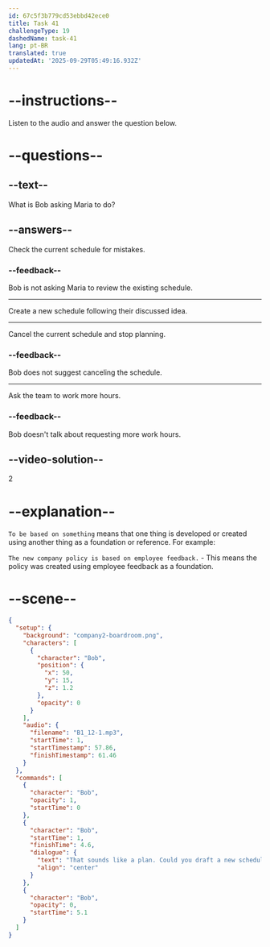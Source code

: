 ```yaml
---
id: 67c5f3b779cd53ebbd42ece0
title: Task 41
challengeType: 19
dashedName: task-41
lang: pt-BR
translated: true
updatedAt: '2025-09-29T05:49:16.932Z'
---
```


<!-- (Audio) Bob: That sounds like a plan. Could you draft a new schedule based on this idea? -->

# --instructions--

Listen to the audio and answer the question below.

# --questions--

## --text--

What is Bob asking Maria to do?  

## --answers--

Check the current schedule for mistakes.  

### --feedback--

Bob is not asking Maria to review the existing schedule.

---

Create a new schedule following their discussed idea.  

---

Cancel the current schedule and stop planning.  

### --feedback--

Bob does not suggest canceling the schedule.  

---

Ask the team to work more hours.  

### --feedback--

Bob doesn't talk about requesting more work hours.  

## --video-solution--

2  

# --explanation--

`To be based on something` means that one thing is developed or created using another thing as a foundation or reference. For example:

`The new company policy is based on employee feedback.` - This means the policy was created using employee feedback as a foundation.

# --scene--

```json
{
  "setup": {
    "background": "company2-boardroom.png",
    "characters": [
      {
        "character": "Bob",
        "position": {
          "x": 50,
          "y": 15,
          "z": 1.2
        },
        "opacity": 0
      }
    ],
    "audio": {
      "filename": "B1_12-1.mp3",
      "startTime": 1,
      "startTimestamp": 57.86,
      "finishTimestamp": 61.46
    }
  },
  "commands": [
    {
      "character": "Bob",
      "opacity": 1,
      "startTime": 0
    },
    {
      "character": "Bob",
      "startTime": 1,
      "finishTime": 4.6,
      "dialogue": {
        "text": "That sounds like a plan. Could you draft a new schedule based on this idea?",
        "align": "center"
      }
    },
    {
      "character": "Bob",
      "opacity": 0,
      "startTime": 5.1
    }
  ]
}
```
